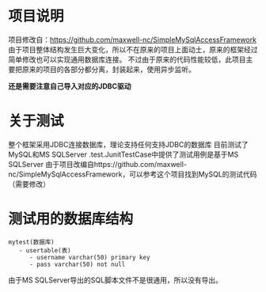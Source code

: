 # 项目说明
项目修改自：https://github.com/maxwell-nc/SimpleMySqlAccessFramework
由于项目整体结构发生巨大变化，所以不在原来的项目上面动土，原来的框架经过简单修改也可以实现通用数据库连接。
不过由于原来的代码性能较低，此项目主要把原来的项目的各部分都分离，封装起来，使用异步监听。

**还是需要注意自己导入对应的JDBC驱动**

# 关于测试
整个框架采用JDBC连接数据库，理论支持任何支持JDBC的数据库
目前测试了MySQL和MS SQLServer
.test.JunitTestCase中提供了测试用例是基于MS SQLServer
由于项目改编自https://github.com/maxwell-nc/SimpleMySqlAccessFramework，可以参考这个项目找到MySQL的测试代码（需要修改）

# 测试用的数据库结构
```
mytest(数据库)
   - usertable(表)
      - username varchar(50) primary key
      - pass varchar(50) not null
```
由于MS SQLServer导出的SQL脚本文件不是很通用，所以没有导出。

